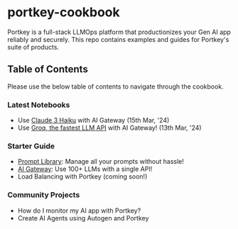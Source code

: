 # portkey-cookbook
Portkey is a full-stack LLMOps platform that productionizes your Gen AI app reliably and securely. This repo contains examples and guides for Portkey's suite of products.

## Table of Contents

Please use the below table of contents to navigate through the cookbook.

### Latest Notebooks

- Use [Claude 3 Haiku](https://github.com/satvik314/portkey-cookbook/blob/main/Claude3_Haiku_with_Portkey.ipynb) with AI Gateway (15th Mar, '24)
- Use [Groq, the fastest LLM API](https://github.com/satvik314/portkey-cookbook/blob/main/Groq_with_Portkey.ipynb) with AI Gateway! (13th Mar, '24)


### Starter Guide
- [Prompt Library](https://github.com/satvik314/portkey-cookbook/blob/main/Prompt_Library_with_Portkey.ipynb
): Manage all your prompts without hassle! 
- [AI Gateway](https://github.com/satvik314/portkey-cookbook/blob/main/Starter_Guide_AI_Gateway.ipynb): Use 100+ LLMs with a single API!
- Load Balancing with Portkey (coming soon!)


### Community Projects
- How do I monitor my AI app with Portkey?
- Create AI Agents using Autogen and Portkey
